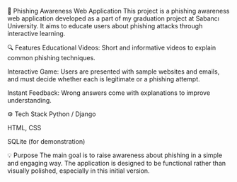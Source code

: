 🎯 Phishing Awareness Web Application
This project is a phishing awareness web application developed as a part of my graduation project at Sabancı University. It aims to educate users about phishing attacks through interactive learning.

🔍 Features
Educational Videos: Short and informative videos to explain common phishing techniques.

Interactive Game: Users are presented with sample websites and emails, and must decide whether each is legitimate or a phishing attempt.

Instant Feedback: Wrong answers come with explanations to improve understanding.

⚙️ Tech Stack
Python / Django

HTML, CSS

SQLite (for demonstration)

💡 Purpose
The main goal is to raise awareness about phishing in a simple and engaging way. The application is designed to be functional rather than visually polished, especially in this initial version.

